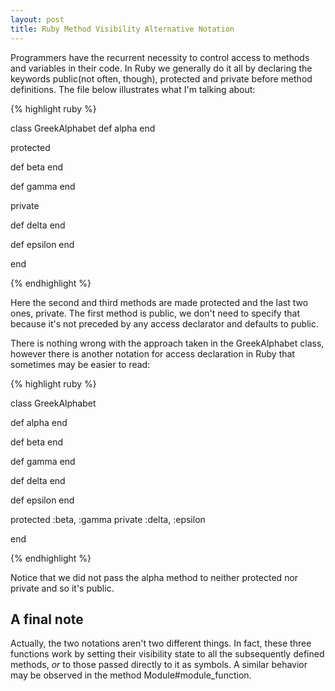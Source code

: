 ```yaml
---
layout: post
title: Ruby Method Visibility Alternative Notation
---
```


<span class="drops">P</span>rogrammers have the recurrent necessity to control access to methods and variables in their code. In Ruby we generally do it all by declaring the keywords <span class="small_code">public</span>(not often, though), <span class="small_code">protected</span> and <span class="small_code">private</span> before method definitions. The file below illustrates what I'm talking about:

{% highlight ruby %}

class GreekAlphabet
  def alpha
  end

  protected

  def beta
  end

  def gamma
  end

  private

  def delta
  end

  def epsilon
  end

end

{% endhighlight %}

Here the second and third methods are made protected and the last two ones, private. The first method is public, we don't need to specify that because it's not preceded by any access declarator and defaults to public.

There is nothing wrong with the approach taken in the <span class="small_code">GreekAlphabet</span> class, however there is another notation for access declaration in Ruby that sometimes may be easier to read:

{% highlight ruby %}

class GreekAlphabet

  def alpha
  end

  def beta
  end

  def gamma
  end

  def delta
  end

  def epsilon
  end

  protected :beta, :gamma
  private :delta, :epsilon

end

{% endhighlight %}

Notice that we did not pass the <span class="small_code">alpha</span> method to neither <span class="small_code">protected</span> nor <span class="small_code">private</span> and so it's public.

A final note
------------

Actually, the two notations aren't two different things. In fact, these three functions work by setting their visibility state to all the subsequently defined methods, *or* to those passed directly to it as symbols. A similar behavior may be observed in the method <span class="small_code">Module#module_function</span>.